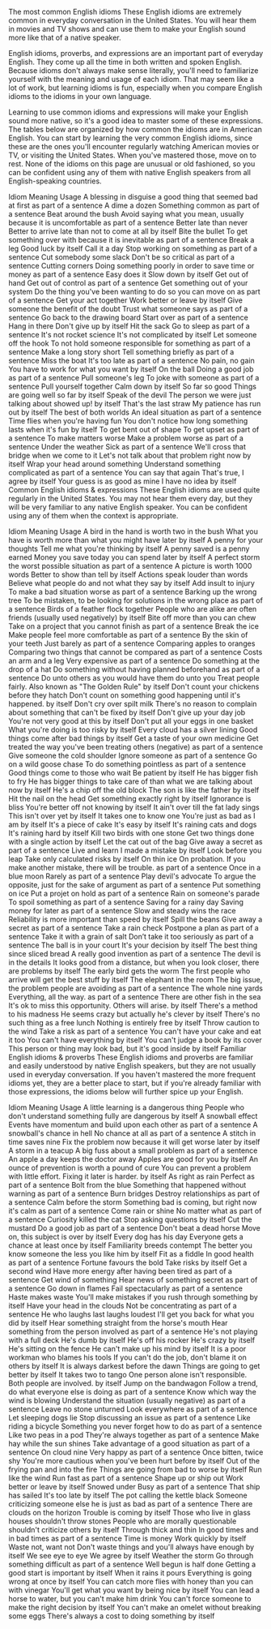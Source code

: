 The most common English idioms
These English idioms are extremely common in everyday conversation in the United States. You will hear them in movies and TV shows and can use them to make your English sound more like that of a native speaker. 

English idioms, proverbs, and expressions are an important part of everyday English. They come up all the time in both written and spoken English. Because idioms don't always make sense literally, you'll need to familiarize yourself with the meaning and usage of each idiom. That may seem like a lot of work, but learning idioms is fun, especially when you compare English idioms to the idioms in your own language.

Learning to use common idioms and expressions will make your English sound more native, so it's a good idea to master some of these expressions. The tables below are organized by how common the idioms are in American English. You can start by learning the very common English idioms, since these are the ones you'll encounter regularly watching American movies or TV, or visiting the United States. When you've mastered those, move on to rest. None of the idioms on this page are unusual or old fashioned, so you can be confident using any of them with native English speakers from all English-speaking countries.

Idiom	Meaning	Usage
A blessing in disguise	a good thing that seemed bad at first	as part of a sentence
A dime a dozen	Something common	as part of a sentence
Beat around the bush	Avoid saying what you mean, usually because it is uncomfortable	as part of a sentence
Better late than never	Better to arrive late than not to come at all	by itself
Bite the bullet	To get something over with because it is inevitable	as part of a sentence
Break a leg	Good luck	by itself
Call it a day	Stop working on something	as part of a sentence
Cut somebody some slack	Don't be so critical	as part of a sentence
Cutting corners	Doing something poorly in order to save time or money	as part of a sentence
Easy does it	Slow down	by itself
Get out of hand	Get out of control	as part of a sentence
Get something out of your system	Do the thing you've been wanting to do so you can move on	as part of a sentence
Get your act together	Work better or leave	by itself
Give someone the benefit of the doubt	Trust what someone says	as part of a sentence
Go back to the drawing board	Start over	as part of a sentence
Hang in there	Don't give up	by itself
Hit the sack	Go to sleep	as part of a sentence
It's not rocket science	It's not complicated	by itself
Let someone off the hook	To not hold someone responsible for something	as part of a sentence
Make a long story short	Tell something briefly	as part of a sentence
Miss the boat	It's too late	as part of a sentence
No pain, no gain	You have to work for what you want	by itself
On the ball	Doing a good job	as part of a sentence
Pull someone's leg	To joke with someone	as part of a sentence
Pull yourself together	Calm down	by itself
So far so good	Things are going well so far	by itself
Speak of the devil	The person we were just talking about showed up!	by itself
That's the last straw	My patience has run out	by itself
The best of both worlds	An ideal situation	as part of a sentence
Time flies when you're having fun	You don't notice how long something lasts when it's fun	by itself
To get bent out of shape	To get upset	as part of a sentence
To make matters worse	Make a problem worse	as part of a sentence
Under the weather	Sick	as part of a sentence
We'll cross that bridge when we come to it	Let's not talk about that problem right now	by itself
Wrap your head around something	Understand something complicated	as part of a sentence
You can say that again	That's true, I agree	by itself
Your guess is as good as mine	I have no idea	by itself
Common English idioms & expressions
These English idioms are used quite regularly in the United States. You may not hear them every day, but they will be very familiar to any native English speaker. You can be confident using any of them when the context is appropriate.

Idiom	Meaning	Usage
A bird in the hand is worth two in the bush	What you have is worth more than what you might have later	by itself
A penny for your thoughts	Tell me what you're thinking	by itself
A penny saved is a penny earned	Money you save today you can spend later	by itself
A perfect storm	the worst possible situation	as part of a sentence
A picture is worth 1000 words	Better to show than tell	by itself
Actions speak louder than words	Believe what people do and not what they say	by itself
Add insult to injury	To make a bad situation worse	as part of a sentence
Barking up the wrong tree	To be mistaken, to be looking for solutions in the wrong place	as part of a sentence
Birds of a feather flock together	People who are alike are often friends (usually used negatively)	by itself
Bite off more than you can chew	Take on a project that you cannot finish	as part of a sentence
Break the ice	Make people feel more comfortable	as part of a sentence
By the skin of your teeth	Just barely	as part of a sentence
Comparing apples to oranges	Comparing two things that cannot be compared	as part of a sentence
Costs an arm and a leg	Very expensive	as part of a sentence
Do something at the drop of a hat	Do something without having planned beforehand	as part of a sentence
Do unto others as you would have them do unto you	Treat people fairly. Also known as "The Golden Rule"	by itself
Don't count your chickens before they hatch	Don't count on something good happening until it's happened.	by itself
Don't cry over spilt milk	There's no reason to complain about something that can't be fixed	by itself
Don't give up your day job	You're not very good at this	by itself
Don't put all your eggs in one basket	What you're doing is too risky	by itself
Every cloud has a silver lining	Good things come after bad things	by itself
Get a taste of your own medicine	Get treated the way you've been treating others (negative)	as part of a sentence
Give someone the cold shoulder	Ignore someone	as part of a sentence
Go on a wild goose chase	To do something pointless	as part of a sentence
Good things come to those who wait	Be patient	by itself
He has bigger fish to fry	He has bigger things to take care of than what we are talking about now	by itself
He's a chip off the old block	The son is like the father	by itself
Hit the nail on the head	Get something exactly right	by itself
Ignorance is bliss	You're better off not knowing	by itself
It ain't over till the fat lady sings	This isn't over yet	by itself
It takes one to know one	You're just as bad as I am	by itself
It's a piece of cake	It's easy	by itself
It's raining cats and dogs	It's raining hard	by itself
Kill two birds with one stone	Get two things done with a single action	by itself
Let the cat out of the bag	Give away a secret	as part of a sentence
Live and learn	I made a mistake	by itself
Look before you leap	Take only calculated risks	by itself
On thin ice	On probation. If you make another mistake, there will be trouble.	as part of a sentence
Once in a blue moon	Rarely	as part of a sentence
Play devil's advocate	To argue the opposite, just for the sake of argument	as part of a sentence
Put something on ice	Put a projet on hold	as part of a sentence
Rain on someone's parade	To spoil something	as part of a sentence
Saving for a rainy day	Saving money for later	as part of a sentence
Slow and steady wins the race	Reliability is more important than speed	by itself
Spill the beans	Give away a secret	as part of a sentence
Take a rain check	Postpone a plan	as part of a sentence
Take it with a grain of salt	Don’t take it too seriously	as part of a sentence
The ball is in your court	It's your decision	by itself
The best thing since sliced bread	A really good invention	as part of a sentence
The devil is in the details	It looks good from a distance, but when you look closer, there are problems	by itself
The early bird gets the worm	The first people who arrive will get the best stuff	by itself
The elephant in the room	The big issue, the problem people are avoiding	as part of a sentence
The whole nine yards	Everything, all the way.	as part of a sentence
There are other fish in the sea	It's ok to miss this opportunity. Others will arise.	by itself
There's a method to his madness	He seems crazy but actually he's clever	by itself
There's no such thing as a free lunch	Nothing is entirely free	by itself
Throw caution to the wind	Take a risk	as part of a sentence
You can't have your cake and eat it too	You can't have everything	by itself
You can't judge a book by its cover	This person or thing may look bad, but it's good inside	by itself
Familiar English idioms & proverbs
These English idioms and proverbs are familiar and easily understood by native English speakers, but they are not usually used in everyday conversation. If you haven't mastered the more frequent idioms yet, they are a better place to start, but if you're already familiar with those expressions, the idioms below will further spice up your English.

Idiom	Meaning	Usage
A little learning is a dangerous thing	People who don't understand something fully are dangerous	by itself
A snowball effect	Events have momentum and build upon each other	as part of a sentence
A snowball's chance in hell	No chance at all	as part of a sentence
A stitch in time saves nine	Fix the problem now because it will get worse later	by itself
A storm in a teacup	A big fuss about a small problem	as part of a sentence
An apple a day keeps the doctor away	Apples are good for you	by itself
An ounce of prevention is worth a pound of cure	You can prevent a problem with little effort. Fixing it later is harder.	by itself
As right as rain	Perfect	as part of a sentence
Bolt from the blue	Something that happened without warning	as part of a sentence
Burn bridges	Destroy relationships	as part of a sentence
Calm before the storm	Something bad is coming, but right now it's calm	as part of a sentence
Come rain or shine	No matter what	as part of a sentence
Curiosity killed the cat	Stop asking questions	by itself
Cut the mustard	Do a good job	as part of a sentence
Don't beat a dead horse	Move on, this subject is over	by itself
Every dog has his day	Everyone gets a chance at least once	by itself
Familiarity breeds contempt	The better you know someone the less you like him	by itself
Fit as a fiddle	In good health	as part of a sentence
Fortune favours the bold	Take risks	by itself
Get a second wind	Have more energy after having been tired	as part of a sentence
Get wind of something	Hear news of something secret	as part of a sentence
Go down in flames	Fail spectacularly	as part of a sentence
Haste makes waste	You'll make mistakes if you rush through something	by itself
Have your head in the clouds	Not be concentrating	as part of a sentence
He who laughs last laughs loudest	I'll get you back for what you did	by itself
Hear something straight from the horse's mouth	Hear something from the person involved	as part of a sentence
He's not playing with a full deck	He's dumb	by itself
He's off his rocker	He's crazy	by itself
He's sitting on the fence	He can't make up his mind	by itself
It is a poor workman who blames his tools	If you can't do the job, don't blame it on others	by itself
It is always darkest before the dawn	Things are going to get better	by itself
It takes two to tango	One person alone isn't responsible. Both people are involved.	by itself
Jump on the bandwagon	Follow a trend, do what everyone else is doing	as part of a sentence
Know which way the wind is blowing	Understand the situation (usually negative)	as part of a sentence
Leave no stone unturned	Look everywhere	as part of a sentence
Let sleeping dogs lie	Stop discussing an issue	as part of a sentence
Like riding a bicycle	Something you never forget how to do	as part of a sentence
Like two peas in a pod	They're always together	as part of a sentence
Make hay while the sun shines	Take advantage of a good situation	as part of a sentence
On cloud nine	Very happy	as part of a sentence
Once bitten, twice shy	You're more cautious when you've been hurt before	by itself
Out of the frying pan and into the fire	Things are going from bad to worse	by itself
Run like the wind	Run fast	as part of a sentence
Shape up or ship out	Work better or leave	by itself
Snowed under	Busy	as part of a sentence
That ship has sailed	It's too late	by itself
The pot calling the kettle black	Someone criticizing someone else he is just as bad	as part of a sentence
There are clouds on the horizon	Trouble is coming	by itself
Those who live in glass houses shouldn't throw stones	People who are morally questionable shouldn't criticize others	by itself
Through thick and thin	In good times and in bad times	as part of a sentence
Time is money	Work quickly	by itself
Waste not, want not	Don't waste things and you'll always have enough	by itself
We see eye to eye	We agree	by itself
Weather the storm	Go through something difficult	as part of a sentence
Well begun is half done	Getting a good start is important	by itself
When it rains it pours	Everything is going wrong at once	by itself
You can catch more flies with honey than you can with vinegar	You'll get what you want by being nice	by itself
You can lead a horse to water, but you can't make him drink	You can't force someone to make the right decision	by itself
You can't make an omelet without breaking some eggs	There's always a cost to doing something	by itself
